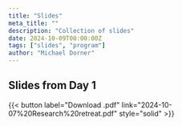 ```yaml
---
title: "Slides"
meta_title: ""
description: "Collection of slides"
date: 2024-10-09T00:00:00Z
tags: ["slides", "program"]
author: "Michael Dorner"
---
```



## Slides from Day 1

{{< button label="Download .pdf" link="2024-10-07%20Research%20retreat.pdf" style="solid" >}}
